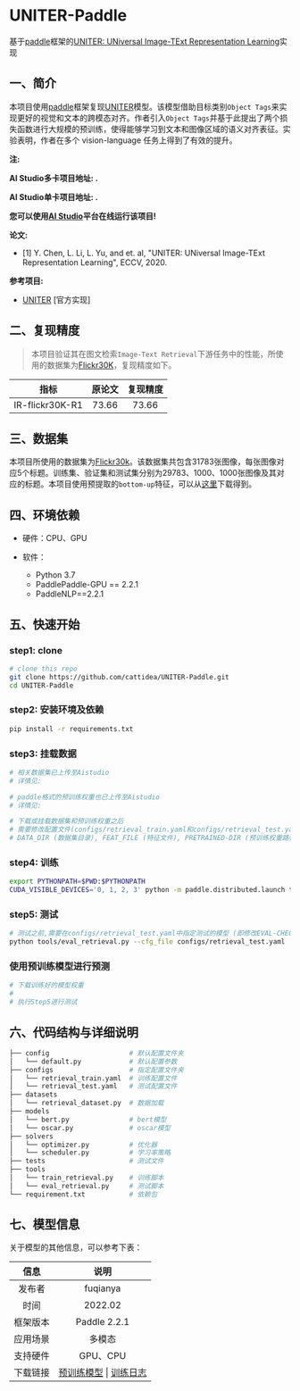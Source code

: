 # UNITER-Paddle

基于[paddle](https://github.com/PaddlePaddle/Paddle)框架的[UNITER: UNiversal Image-TExt Representation Learning](https://arxiv.org/abs/1909.11740)实现

## 一、简介

本项目使用[paddle](https://github.com/PaddlePaddle/Paddle)框架复现[UNITER](https://arxiv.org/abs/1909.11740)模型。该模型借助目标类别`Object Tags`来实现更好的视觉和文本的跨模态对齐。作者引入`Object Tags`并基于此提出了两个损失函数进行大规模的预训练，使得能够学习到文本和图像区域的语义对齐表征。实验表明，作者在多个 vision-language 任务上得到了有效的提升。

**注:**

**AI Studio多卡项目地址: []().**

**AI Studio单卡项目地址: []().**

**您可以使用[AI Studio](https://aistudio.baidu.com/)平台在线运行该项目!**

**论文:**

* [1] Y. Chen, L. Li, L. Yu, and et. al, "UNITER: UNiversal Image-TExt Representation Learning", ECCV, 2020.

**参考项目:**

* [UNITER](https://github.com/ChenRocks/UNITER) [官方实现]

## 二、复现精度

> 本项目验证其在图文检索`Image-Text Retrieval`下游任务中的性能，所使用的数据集为[Flickr30K](http://shannon.cs.illinois.edu/DenotationGraph/data/index.html)，复现精度如下。

| 指标 | 原论文 | 复现精度 | 
| :---: | :---: | :---: | 
| IR-flickr30K-R1 | 73.66 | 73.66 |


## 三、数据集

本项目所使用的数据集为[Flickr30k](http://shannon.cs.illinois.edu/DenotationGraph/data/index.html)。该数据集共包含31783张图像，每张图像对应5个标题。训练集、验证集和测试集分别为29783、1000、1000张图像及其对应的标题。本项目使用预提取的`bottom-up`特征，可以从[这里](https://github.com/ChenRocks/UNITER/blob/master/scripts/download_itm.sh)下载得到。


## 四、环境依赖

* 硬件：CPU、GPU

* 软件：
    * Python 3.7
    * PaddlePaddle-GPU == 2.2.1
    * PaddleNLP==2.2.1

## 五、快速开始

### step1: clone 

```bash
# clone this repo
git clone https://github.com/cattidea/UNITER-Paddle.git
cd UNITER-Paddle
```

### step2: 安装环境及依赖

```bash
pip install -r requirements.txt
```

### step3: 挂载数据

```bash
# 相关数据集已上传至Aistudio
# 详情见: 

# paddle格式的预训练权重也已上传至Aistudio
# 详情见: 

# 下载或挂载数据集和预训练权重之后
# 需要修改配置文件(configs/retrieval_train.yaml和configs/retrieval_test.yaml的一些参数:
# DATA_DIR (数据集目录), FEAT_FILE (特征文件), PRETRAINED-DIR (预训练权重路径)
```

### step4: 训练

```bash
export PYTHONPATH=$PWD:$PYTHONPATH
CUDA_VISIBLE_DEVICES='0, 1, 2, 3' python -m paddle.distributed.launch tools/train_retrieval.py --cfg_file configs/retrieval_train.yaml
```

### step5: 测试

```bash
# 测试之前,需要在configs/retrieval_test.yaml中指定测试的模型 (即修改EVAL-CHECKPOINT_DIR参数).
python tools/eval_retrieval.py --cfg_file configs/retrieval_test.yaml
```

### 使用预训练模型进行预测

```bash
# 下载训练好的模型权重
# 
# 执行Step5进行测试
```

## 六、代码结构与详细说明

```bash
├── config                    # 默认配置文件夹
│   └── default.py            # 默认配置参数
├── configs                   # 指定配置文件夹
│   └── retrieval_train.yaml  # 训练配置文件
│   └── retrieval_test.yaml   # 测试配置文件
├── datasets
│   └── retrieval_dataset.py  # 数据加载
├── models
│   └── bert.py               # bert模型
│   └── oscar.py              # oscar模型
├── solvers
│   └── optimizer.py          # 优化器
│   └── scheduler.py          # 学习率策略
├── tests                     # 测试文件
├── tools
│   └── train_retrieval.py    # 训练脚本
│   └── eval_retrieval.py     # 测试脚本
└── requirement.txt           # 依赖包
```

## 七、模型信息

关于模型的其他信息，可以参考下表：

|   信息   |                             说明                             |
| :------: | :----------------------------------------------------------: |
|  发布者  |                           fuqianya                           |
|   时间   |                           2022.02                            |
| 框架版本 |                         Paddle 2.2.1                         |
| 应用场景 |                            多模态                            |
| 支持硬件 |                           GPU、CPU                           |
| 下载链接 | [预训练模型]() \| [训练日志]() |
